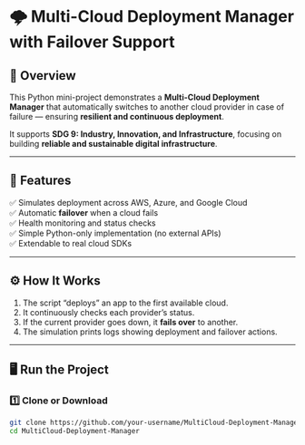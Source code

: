 # 🌩️ Multi-Cloud Deployment Manager with Failover Support

## 🎯 Overview
This Python mini-project demonstrates a **Multi-Cloud Deployment Manager** that automatically switches to another cloud provider in case of failure — ensuring **resilient and continuous deployment**.

It supports **SDG 9: Industry, Innovation, and Infrastructure**, focusing on building **reliable and sustainable digital infrastructure**.

---

## 🧩 Features
✅ Simulates deployment across AWS, Azure, and Google Cloud  
✅ Automatic **failover** when a cloud fails  
✅ Health monitoring and status checks  
✅ Simple Python-only implementation (no external APIs)  
✅ Extendable to real cloud SDKs

---

## ⚙️ How It Works
1. The script “deploys” an app to the first available cloud.  
2. It continuously checks each provider’s status.  
3. If the current provider goes down, it **fails over** to another.  
4. The simulation prints logs showing deployment and failover actions.

---

## 🖥️ Run the Project

### 1️⃣ Clone or Download
```bash
git clone https://github.com/your-username/MultiCloud-Deployment-Manager.git
cd MultiCloud-Deployment-Manager
